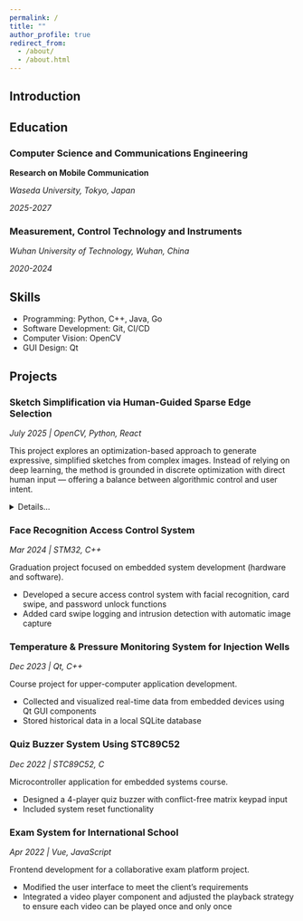```yaml
---
permalink: /
title: ""
author_profile: true
redirect_from:
  - /about/
  - /about.html
---
```


## Introduction

<!-- Self Introduction -->

## Education

### Computer Science and Communications Engineering

**Research on Mobile Communication**

_Waseda University, Tokyo, Japan_

_2025-2027_

### Measurement, Control Technology and Instruments

_Wuhan University of Technology, Wuhan, China_

_2020-2024_

## Skills

<!-- Image Example -->

<!-- ![Editing a Markdown file for a talk](/images/editing-talk.png) -->

- Programming: Python, C++, Java, Go
- Software Development: Git, CI/CD
- Computer Vision: OpenCV
- GUI Design: Qt

## Projects

### Sketch Simplification via Human-Guided Sparse Edge Selection

_July 2025 | OpenCV, Python, React_

This project explores an optimization-based approach to generate expressive, simplified sketches from complex images. Instead of relying on deep learning, the method is grounded in discrete optimization with direct human input — offering a balance between algorithmic control and user intent.

<details><summary>Details...</summary>

#### Objective

The core goal is to extract a **sparse and interpretable edge sketch** from a detailed image while preserving semantically important content. Users manually mark important areas (like faces, objects, etc.), and the system then selects a subset of edge segments that best represent those priorities — under a strict complexity constraint.

We formulate the problem as a **binary optimization** task:

$$
\max_{\mathbf{x} \in \{0,1\}^n} \sum_{i=1}^n w_i x_i \quad \text{s.t.} \quad \sum_{i=1}^n x_i \leq k
$$

Where:

- $x_i$ is a binary variable indicating whether to keep edge segment $e_i$
- $w_i$ is a weight (importance) derived from gradient strength and user annotations
- $k$ is the maximum number of edges allowed (sketch sparsity budget)

#### ️ Implementation Overview

I implemented this project using **Python + OpenCV** for the backend and **React** for the frontend interface.

#### Backend (Python OpenCV)

Key backend responsibilities include:

- **Edge Detection**: Using Canny to extract all potential edges.
- **Gradient Analysis**: Calculating edge strength and direction via Sobel operators.
- **User-Guided Scoring**: Incorporating user-defined importance using masks (e.g. must-keep, must-remove).
- **Optimization Loop**: Greedy selection of top-weighted edges within the user-defined budget, with penalties for redundant (parallel) edges and rewards for connectivity.

The optimization runs asynchronously in a background thread, allowing real-time UI feedback during interaction.

> Edge selection is influenced by a custom energy function considering gradient magnitude, neighborhood connectivity, and angular diversity — all hand-engineered without deep learning.

#### Frontend (React)

The frontend is a web-based interface that enables users to:

- **Upload an image**
- **Visualize Canny edge maps**
- **Draw masks** over important or unimportant regions via simple brush tools
- **Adjust parameters** like Canny thresholds and budget ratio using sliders
- **Preview final sketch output** after optimization

User actions are sent to the backend over HTTP, where the Python service processes the image and returns the updated sketch.

> User constraints are enforced via simple keyboard shortcuts (e.g., `K` for keep, `R` for remove), making the experience interactive and efficient.

#### Why It Matters

Unlike traditional sketch filters or learning-based simplifiers, this approach:

- Gives **explicit control** to the user
- Makes the logic **interpretable and tweakable**
- Works **offline**, without requiring large datasets or GPU support

It’s especially suited for creative applications, visual abstraction, or educational tools where clarity and human judgment are key.

#### Demo Workflow

1. Load an image into the frontend.
2. Use a brush tool to mark important (green) or unimportant (red) regions.
3. Adjust edge detection parameters and sparsity ratio as desired.
4. Let the system generate a sketch that reflects your priorities.
5. Save or further refine the result!

#### Tech Stack

- **Frontend**: React, HTML Canvas, Fetch API
- **Backend**: Python, OpenCV, NumPy, Matplotlib (for GUI)
- **Optimization Method**: Greedy selection based on weighted importance score
- **Image Communication**: HTTP + base64-encoded image buffers

</details>

### Face Recognition Access Control System

_Mar 2024 | STM32, C++_

Graduation project focused on embedded system development (hardware and software).

- Developed a secure access control system with facial recognition, card swipe, and password unlock functions
- Added card swipe logging and intrusion detection with automatic image capture

### Temperature & Pressure Monitoring System for Injection Wells

_Dec 2023 | Qt, C++_

Course project for upper-computer application development.

- Collected and visualized real-time data from embedded devices using Qt GUI components
- Stored historical data in a local SQLite database

### Quiz Buzzer System Using STC89C52

_Dec 2022 | STC89C52, C_

Microcontroller application for embedded systems course.

- Designed a 4-player quiz buzzer with conflict-free matrix keypad input
- Included system reset functionality

### Exam System for International School

_Apr 2022 | Vue, JavaScript_

Frontend development for a collaborative exam platform project.

- Modified the user interface to meet the client’s requirements
- Integrated a video player component and adjusted the playback strategy to ensure each video can be played once and only once

